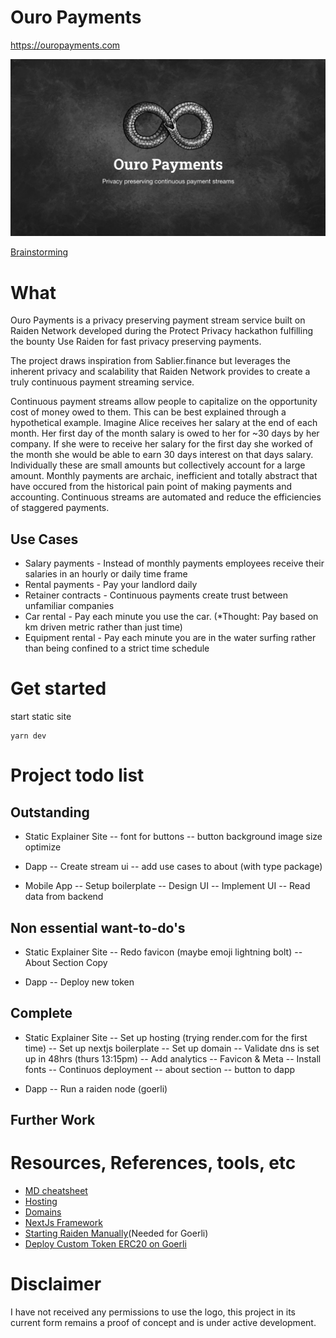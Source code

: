 # Ouro Payments

https://ouropayments.com

![Ouro Payments Banner](./public/assets/ouro-payments-banner.png)

[Brainstorming](https://docs.google.com/presentation/d/1d2tp1rsIX18wcOnb2jw50Y1nxk5WkAGiVk_tnERi0vQ/edit?usp=sharing)

# What

Ouro Payments is a privacy preserving payment stream service built on Raiden Network developed during the Protect Privacy hackathon fulfilling the bounty Use Raiden for fast privacy preserving payments.

The project draws inspiration from Sablier.finance but leverages the inherent privacy and scalability that Raiden Network provides to create a truly continuous payment streaming service.

Continuous payment streams allow people to capitalize on the opportunity cost of money owed to them. This can be best explained through a hypothetical example. Imagine Alice receives her salary at the end of each month. Her first day of the month salary is owed to her for ~30 days by her company. If she were to receive her salary for the first day she worked of the month she would be able to earn 30 days interest on that days salary. Individually these are small amounts but collectively account for a large amount. Monthly payments are archaic, inefficient and totally abstract that have occured from the historical pain point of making payments and accounting. Continuous streams are automated and reduce the efficiencies of staggered payments.

## Use Cases

- Salary payments - Instead of monthly payments employees receive their salaries in an hourly or daily time frame
- Rental payments - Pay your landlord daily
- Retainer contracts - Continuous payments create trust between unfamiliar companies
- Car rental - Pay each minute you use the car. (\*Thought: Pay based on km driven metric rather than just time)
- Equipment rental - Pay each minute you are in the water surfing rather than being confined to a strict time schedule

# Get started

start static site

```
yarn dev
```

# Project todo list

## Outstanding

- Static Explainer Site
  -- font for buttons
  -- button background image size optimize

- Dapp
  -- Create stream ui
  -- add use cases to about (with type package)

- Mobile App
  -- Setup boilerplate
  -- Design UI
  -- Implement UI
  -- Read data from backend

## Non essential want-to-do's

- Static Explainer Site
  -- Redo favicon (maybe emoji lightning bolt)
  -- About Section Copy

- Dapp
  -- Deploy new token

## Complete

- Static Explainer Site
  -- Set up hosting (trying render.com for the first time)
  -- Set up nextjs boilerplate
  -- Set up domain
  -- Validate dns is set up in 48hrs (thurs 13:15pm)
  -- Add analytics
  -- Favicon & Meta
  -- Install fonts
  -- Continuos deployment
  -- about section
  -- button to dapp

- Dapp
  -- Run a raiden node (goerli)

## Further Work

# Resources, References, tools, etc

- [MD cheatsheet](https://github.com/adam-p/markdown-here/wiki/Markdown-Cheatsheet)
- [Hosting](https://render.com)
- [Domains](https://domains.google.com)
- [NextJs Framework](https://nextjs.org/)
- [Starting Raiden Manually](https://docs.raiden.network/installation/starting-raiden-manually)(Needed for Goerli)
- [Deploy Custom Token ERC20 on Goerli](https://docs.raiden.network/using-raiden-on-testnet/use-custom-token)

# Disclaimer

I have not received any permissions to use the logo, this project in its current form remains a proof of concept and is under active development.
